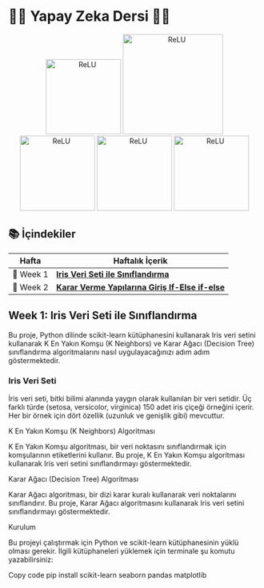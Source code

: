 # 🚀🤖 Yapay Zeka Dersi 🦾🚀

<p align="center">
<img src="https://github.com/YusufsKaygusuz/Deneyap_Software_Techn/assets/86704802/cd98b111-b66c-4ddb-b0c4-f62ce0ab8b46" alt="ReLU" width="150"/>
<img src="https://github.com/YusufsKaygusuz/Deneyap_Software_Techn/assets/86704802/7bfa61ee-d340-41b9-8855-dec4c561744f" alt="ReLU" width="200"/> 
<img src="https://github.com/YusufsKaygusuz/Deneyap_Software_Techn/assets/86704802/a4e54abd-9ff4-4d8f-b784-bd0653e9b8f3" alt="ReLU" width="150"/>
<img src="https://github.com/YusufsKaygusuz/Deneyap_Software_Techn/assets/86704802/a90a23b8-0c21-40ee-9617-b17d2858b100" alt="ReLU" width="150"/>
<img src="https://github.com/YusufsKaygusuz/Deneyap_Software_Techn/assets/86704802/705deb43-4977-46c8-8d32-b0c34b4b7b66" alt="ReLU" width="150"/>



</p>


## 📚 İçindekiler
| Hafta | Haftalık İçerik                             |
|-------|--------------------------------------------|
| 📆 Week 1 | [**Iris Veri Seti ile Sınıflandırma**](#week-1-iris-veri-seti-ile-sınıflandırma) |
| 📆 Week 2 | [**Karar Verme Yapılarına Giriş If-Else if-else**](#week-2-karar-verme-yapılarına-giriş-if-else-if-else) |

## Week 1: Iris Veri Seti ile Sınıflandırma

Bu proje, Python dilinde scikit-learn kütüphanesini kullanarak Iris veri setini kullanarak K En Yakın Komşu (K Neighbors) ve Karar Ağacı (Decision Tree) sınıflandırma algoritmalarını nasıl uygulayacağınızı adım adım göstermektedir.

<h3>Iris Veri Seti</h3>

İris veri seti, bitki bilimi alanında yaygın olarak kullanılan bir veri setidir. Üç farklı türde (setosa, versicolor, virginica) 150 adet iris çiçeği örneğini içerir. Her bir örnek için dört özellik (uzunluk ve genişlik gibi) mevcuttur.

K En Yakın Komşu (K Neighbors) Algoritması

K En Yakın Komşu algoritması, bir veri noktasını sınıflandırmak için komşularının etiketlerini kullanır. Bu proje, K En Yakın Komşu algoritması kullanarak Iris veri setini sınıflandırmayı göstermektedir.

Karar Ağacı (Decision Tree) Algoritması

Karar Ağacı algoritması, bir dizi karar kuralı kullanarak veri noktalarını sınıflandırır. Bu proje, Karar Ağacı algoritmasını kullanarak Iris veri setini sınıflandırmayı göstermektedir.

Kurulum

Bu projeyi çalıştırmak için Python ve scikit-learn kütüphanesinin yüklü olması gerekir. İlgili kütüphaneleri yüklemek için terminale şu komutu yazabilirsiniz:

Copy code
pip install scikit-learn seaborn pandas matplotlib
